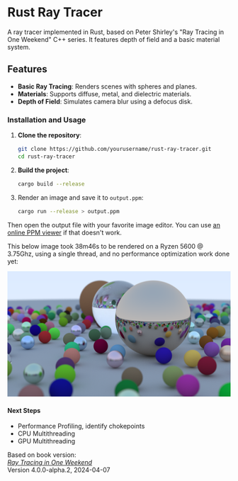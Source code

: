 # Rust Ray Tracer

A ray tracer implemented in Rust, based on Peter Shirley's "Ray Tracing in One Weekend" C++ series. It features depth of field and a basic material system.

## Features

- **Basic Ray Tracing**: Renders scenes with spheres and planes.
- **Materials**: Supports diffuse, metal, and dielectric materials.
- **Depth of Field**: Simulates camera blur using a defocus disk.

### Installation and Usage

1. **Clone the repository**:

    ```sh
    git clone https://github.com/yourusername/rust-ray-tracer.git
    cd rust-ray-tracer
    ```

2. **Build the project**:

    ```sh
    cargo build --release
    ```

3. Render an image and save it to `output.ppm`:

    ```sh
    cargo run --release > output.ppm
    ```
Then open the output file with your favorite image editor. You can use [an online PPM viewer](https://www.cs.rhodes.edu/welshc/COMP141_F16/ppmReader.html) if that doesn't work.

This below image took 38m46s to be rendered on a Ryzen 5600 @ 3.75Ghz, using a single thread, and no performance optimization work done yet:

![Spheres](https://github.com/artogahr/ray-tracer/blob/main/output1.png)

#### Next Steps

* Performance Profiling, identify chokepoints
* CPU Multithreading
* GPU Multithreading

Based on book version:
<br>[_Ray Tracing in One Weekend_](https://raytracing.github.io/books/RayTracingInOneWeekend.html)<br>
Version 4.0.0-alpha.2, 2024-04-07
